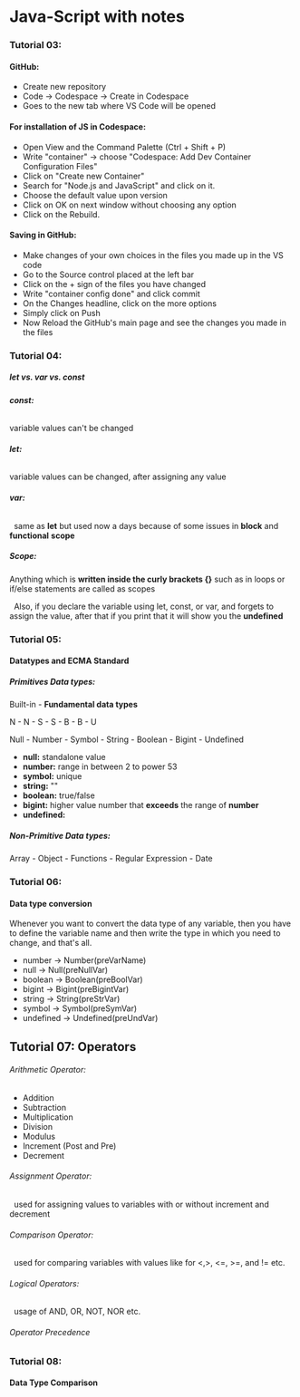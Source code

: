 # Java-Script with notes





### **Tutorial 03:**

#### **GitHub:**

* Create new repository
* Code -> Codespace -> Create in Codespace
* Goes to the new tab where VS Code will be opened



#### **For installation of JS in Codespace:**

* Open View and the Command Palette (Ctrl + Shift + P)
* Write "container" -> choose "Codespace: Add Dev Container Configuration Files"
* Click on "Create new Container"
* Search for "Node.js and JavaScript" and click on it.
* Choose the default value upon version
* Click on OK on next window without choosing any option
* Click on the Rebuild.



#### **Saving in GitHub:**

* Make changes of your own choices in the files you made up in the VS code
* Go to the Source control placed at the left bar
* Click on the + sign of the files you have changed
* Write "container config done" and click commit
* On the Changes headline, click on the more options
* Simply click on Push
* Now Reload the GitHub's main page and see the changes you made in the files





### Tutorial 04:

##### let vs. var vs. const



###### **const:**

variable values can't be changed	


###### **let:**

variable values can be changed, after assigning any value


###### **var:**

 	same as **let** but used now a days because of some issues in **block** and **functional** **scope**



##### **Scope:**

Anything which is **written inside the curly brackets {}** such as in loops or if/else statements are called as scopes


 	Also, if you declare the variable using let, const, or var, and forgets to assign the value, after that if you print that it will show you the **undefined**





### Tutorial 05:

#### Datatypes and ECMA Standard



##### **Primitives Data types**:

Built-in - **Fundamental data types**

N - N - S - S - B - B - U

Null - Number - Symbol - String - Boolean - Bigint - Undefined

* **null:** standalone value
* **number:** range in between 2 to power 53
* **symbol:** unique
* **string:** ""
* **boolean:** true/false
* **bigint:** higher value number that **exceeds** the range of **number**
* **undefined:**



##### **Non-Primitive Data types:**

Array - Object - Functions - Regular Expression - Date





### Tutorial 06:

#### Data type conversion



Whenever you want to convert the data type of any variable, then you have to define the variable name and then write the type in which you need to change, and that's all.

* number → Number(preVarName)
* null → Null(preNullVar)
* boolean → Boolean(preBoolVar)
* bigint → Bigint(preBigintVar)
* string → String(preStrVar)
* symbol → Symbol(preSymVar)
* undefined → Undefined(preUndVar)





Tutorial 07:
Operators
---



###### Arithmetic Operator:

* Addition 
* Subtraction
* Multiplication
* Division
* Modulus
* Increment (Post and Pre)
* Decrement



###### Assignment Operator:

&nbsp;	used for assigning values to variables with or without increment and decrement



###### Comparison Operator:

&nbsp;	used for comparing variables with values like for <,>, <=, >=, and != etc.



###### Logical Operators:

&nbsp;	usage of AND, OR, NOT, NOR etc.



###### Operator Precedence





### Tutorial 08:

#### Data Type Comparison





